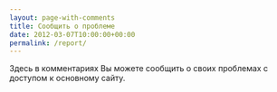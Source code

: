 ```yaml
---
layout: page-with-comments
title: Сообщить о проблеме
date: 2012-03-07T10:00:00+00:00
permalink: /report/
---
```


Здесь в комментариях Вы можете сообщить о своих проблемах с доступом к основному сайту.
